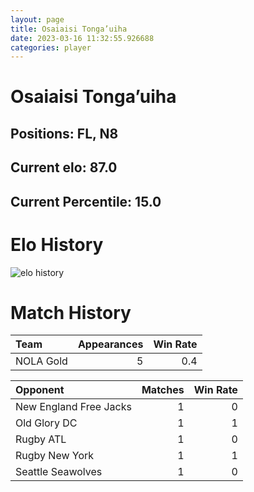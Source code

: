 ```yaml
---  
layout: page  
title: Osaiaisi Tonga’uiha  
date: 2023-03-16 11:32:55.926688  
categories: player  
---
```

# Osaiaisi Tonga’uiha

## Positions: FL, N8

## Current elo: 87.0

## Current Percentile: 15.0

# Elo History


![elo history](history_OsaiaisiTonga’uiha.png)
# Match History


| Team      |   Appearances |   Win Rate |
|:----------|--------------:|-----------:|
| NOLA Gold |             5 |        0.4 |

| Opponent               |   Matches |   Win Rate |
|:-----------------------|----------:|-----------:|
| New England Free Jacks |         1 |          0 |
| Old Glory DC           |         1 |          1 |
| Rugby ATL              |         1 |          0 |
| Rugby New York         |         1 |          1 |
| Seattle Seawolves      |         1 |          0 |